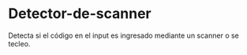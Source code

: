 # Detector-de-scanner
Detecta si el código en el input es ingresado mediante un scanner o se tecleo.
